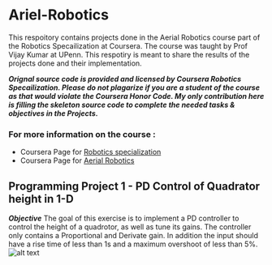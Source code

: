 # Ariel-Robotics
[//]: # (Image References)
[image1]: ./Images/Project1/1-D_Quadrotor.jpg

This respoitory contains projects done in the  Aerial Robotics course part of the Robotics Specailization at Coursera. The course was  taught by Prof Vijay Kumar at UPenn. This respotiry is meant to share the results of the projects done and their implementation.

_**Orignal source code is provided and licensed by Coursera Robotics Specailization. Please do not plagarize if you are a student of the course as that would violate the Coursera Honor Code. My only contribution here is filling the skeleton source code to complete the needed tasks & objectives in the Projects.**_

### For more information on the course :

 * Coursera Page for [Robotics specialization](https://www.coursera.org/specializations/robotics) 
 * Coursera Page for [Aerial Robotics](https://www.coursera.org/learn/robotics-flight) 
 
## Programming Project 1 - PD Control of Quadrator height in 1-D

_**Objective**_ The goal of  this exercise is  to implement a PD controller to control the height of a quadrotor, as well
as tune its gains. The controller only contains a Proportional and Derivate gain. In addition the input should
have a rise time of less than 1s and a maximum overshoot of less than 5%.
![alt text][image1]
